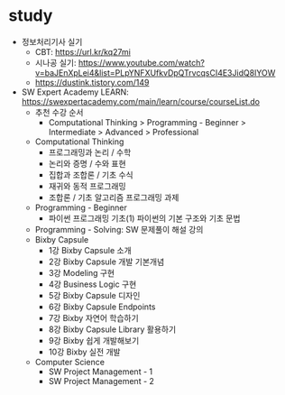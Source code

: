 # study
- 정보처리기사 실기
  - CBT: https://url.kr/kq27mi
  - 시나공 실기: https://www.youtube.com/watch?v=baJEnXpLei4&list=PLpYNFXUfkvDpQTrvcqsCI4E3JidQ8IYOW
  - https://dustink.tistory.com/149
- SW Expert Academy LEARN: https://swexpertacademy.com/main/learn/course/courseList.do
  - 추천 수강 순서
    - Computational Thinking > Programming - Beginner > Intermediate > Advanced > Professional
  - Computational Thinking
    - 프로그래밍과 논리 / 수학
    - 논리와 증명 / 수와 표현
    - 집합과 조합론 / 기초 수식
    - 재귀와 동적 프로그래밍
    - 조합론 / 기초 알고리즘 프로그래밍 과제
  - Programming - Beginner
    - 파이썬 프로그래밍 기초(1) 파이썬의 기본 구조와 기초 문법
  - Programming - Solving: SW 문제풀이 해설 강의
  - Bixby Capsule
    - 1강 Bixby Capsule 소개
    - 2강 Bixby Capsule 개발 기본개념
    - 3강 Modeling 구현
    - 4강 Business Logic 구현
    - 5강 Bixby Capsule 디자인
    - 6강 Bixby Capsule Endpoints
    - 7강 Bixby 자연어 학습하기
    - 8강 Bixby Capsule Library 활용하기
    - 9강 Bixby 쉽게 개발해보기
    - 10강 Bixby 실전 개발
  - Computer Science
    - SW Project Management - 1
    - SW Project Management - 2

